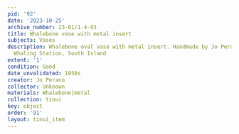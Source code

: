 ```yaml
---
pid: '92'
date: '2023-10-25'
archive_number: 23-01/1-4-93
title: Whalebone vase with metal insert
subjects: Vases
description: Whalebone oval vase with metal insert. Handmade by Jo Perano, Tory Channel,
  Whaling Station, South Island
extent: '1'
condition: Good
date_unvalidated: 1950s
creator: Jo Perano
collector: Unknown
materials: Whalebone|metal
collection: tinui
key: object
order: '91'
layout: tinui_item
---
```

